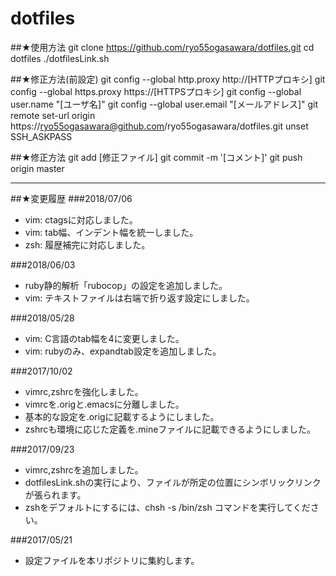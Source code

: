 # dotfiles
##★使用方法
    git clone https://github.com/ryo55ogasawara/dotfiles.git
    cd dotfiles
    ./dotfilesLink.sh

##★修正方法(前設定)
    git config --global http.proxy http://[HTTPプロキシ]
    git config --global https.proxy https://[HTTPSプロキシ]
    git config --global user.name "[ユーザ名]"
    git config --global user.email "[メールアドレス]"
    git remote set-url origin https://ryo55ogasawara@github.com/ryo55ogasawara/dotfiles.git
    unset SSH_ASKPASS

##★修正方法
    git add [修正ファイル]
    git commit -m '[コメント]'
    git push origin master

---

##★変更履歴
###2018/07/06
* vim: ctagsに対応しました。
* vim: tab幅、インデント幅を統一しました。
* zsh: 履歴補完に対応しました。

###2018/06/03
* ruby静的解析「rubocop」の設定を追加しました。
* vim: テキストファイルは右端で折り返す設定にしました。

###2018/05/28
* vim: C言語のtab幅を4に変更しました。
* vim: rubyのみ、expandtab設定を追加しました。

###2017/10/02
* vimrc,zshrcを強化しました。
* vimrcを.origと.emacsに分離しました。
* 基本的な設定を.origに記載するようにしました。
* zshrcも環境に応じた定義を.mineファイルに記載できるようにしました。

###2017/09/23
* vimrc,zshrcを追加しました。
* dotfilesLink.shの実行により、ファイルが所定の位置にシンボリックリンクが張られます。
* zshをデフォルトにするには、chsh -s /bin/zsh コマンドを実行してください。

###2017/05/21
* 設定ファイルを本リポジトリに集約します。

